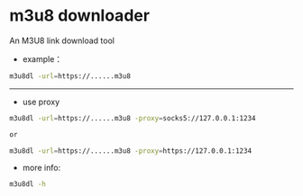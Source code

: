 # m3u8 downloader


An M3U8 link download tool

- example：

```bash
m3u8dl -url=https://......m3u8
```


---
- use proxy


```bash
m3u8dl -url=https://......m3u8 -proxy=socks5://127.0.0.1:1234

or

m3u8dl -url=https://......m3u8 -proxy=https://127.0.0.1:1234
```


- more info: 

```bash
m3u8dl -h
```
